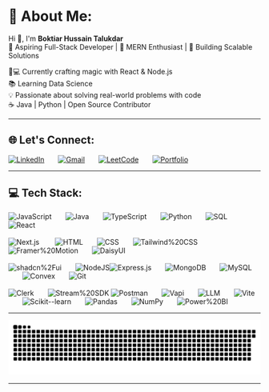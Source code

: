 # 💫 About Me:
Hi 👋, I'm **Boktiar Hussain Talukdar** 
<br>
🎯 Aspiring Full-Stack Developer | 🌱 MERN Enthusiast | 🚀 Building Scalable Solutions

👨💻 Currently crafting magic with React & Node.js  
📚 Learning Data Science                         
💡 Passionate about solving real-world problems with code  
☕️ Java | Python | Open Source Contributor

---

## 🌐 Let's Connect:

[![LinkedIn](https://img.shields.io/badge/LinkedIn-Connect%20Professionally-%230077B5?style=for-the-badge&logo=linkedin)](https://linkedin.com/in/boktiar-hussain-58766a254) &nbsp;&nbsp;&nbsp;&nbsp;&nbsp;
[![Gmail](https://img.shields.io/badge/Email-Send%20Message-%23D14836?style=for-the-badge&logo=gmail)](mailto:boktiaroff01@gmail.com) &nbsp;&nbsp;&nbsp;&nbsp;&nbsp; 
[![LeetCode](https://img.shields.io/badge/LeetCode-Solve%20Challenges-%23FFA116?style=for-the-badge&logo=leetcode)](https://leetcode.com/u/Boktiar/) &nbsp;&nbsp;&nbsp;&nbsp;&nbsp;
[![Portfolio](https://img.shields.io/badge/🚀%20Portfolio-Visit%20Now-%23000000?style=for-the-badge)](https://portfolio-boktiars-projects.vercel.app/)

---

## 💻 Tech Stack:

![JavaScript](https://img.shields.io/badge/javascript-%23323330.svg?style=for-the-badge&logo=javascript&logoColor=%23F7DF1E)&nbsp;&nbsp;&nbsp;&nbsp;&nbsp;&nbsp;&nbsp;![Java](https://img.shields.io/badge/java-%23ED8B00.svg?style=for-the-badge&logo=openjdk&logoColor=white)&nbsp;&nbsp;&nbsp;&nbsp;&nbsp;&nbsp;&nbsp;![TypeScript](https://img.shields.io/badge/typescript-%23007ACC.svg?style=for-the-badge&logo=typescript&logoColor=white)&nbsp;&nbsp;&nbsp;&nbsp;&nbsp;&nbsp;&nbsp;![Python](https://img.shields.io/badge/python-3670A0?style=for-the-badge&logo=python&logoColor=ffdd54)&nbsp;&nbsp;&nbsp;&nbsp;&nbsp;&nbsp;&nbsp;![SQL](https://img.shields.io/badge/SQL-%2300ADD8.svg?style=for-the-badge&logo=postgresql&logoColor=white)&nbsp;&nbsp;&nbsp;&nbsp;&nbsp;&nbsp;&nbsp;![React](https://img.shields.io/badge/react-%2320232a.svg?style=for-the-badge&logo=react&logoColor=%2361DAFB)&nbsp;&nbsp;&nbsp;&nbsp;&nbsp;&nbsp;&nbsp;
<br><br>
![Next.js](https://img.shields.io/badge/Next.js-black?style=for-the-badge&logo=nextdotjs&logoColor=white) &nbsp;&nbsp;&nbsp;&nbsp;&nbsp;&nbsp;&nbsp;![HTML](https://img.shields.io/badge/html5-%23E34F26.svg?style=for-the-badge&logo=html5&logoColor=white)&nbsp;&nbsp;&nbsp;&nbsp;&nbsp;&nbsp;&nbsp;![CSS](https://img.shields.io/badge/css3-%231572B6.svg?style=for-the-badge&logo=css3&logoColor=white)&nbsp;&nbsp;&nbsp;&nbsp;&nbsp;&nbsp;&nbsp;![Tailwind%20CSS](https://img.shields.io/badge/Tailwind%20CSS-%2306B6D4.svg?style=for-the-badge&logo=tailwindcss&logoColor=white)&nbsp;&nbsp;&nbsp;&nbsp;&nbsp;&nbsp;&nbsp;![Framer%20Motion](https://img.shields.io/badge/Framer%20Motion-%23000000.svg?style=for-the-badge&logo=framer&logoColor=white)&nbsp;&nbsp;&nbsp;&nbsp;&nbsp;&nbsp;&nbsp;![DaisyUI](https://img.shields.io/badge/DaisyUI-%2300BFFF.svg?style=for-the-badge)&nbsp;&nbsp;&nbsp;&nbsp;&nbsp;&nbsp;&nbsp;
<br><br>
![shadcn%2Fui](https://img.shields.io/badge/shadcn%2Fui-%23111827.svg?style=for-the-badge)&nbsp;&nbsp;&nbsp;&nbsp;&nbsp;&nbsp;&nbsp;![NodeJS](https://img.shields.io/badge/node.js-6DA55F?style=for-the-badge&logo=node.js&logoColor=white)![Express.js](https://img.shields.io/badge/express.js-%23404d59.svg?style=for-the-badge&logo=express&logoColor=%2361DAFB)&nbsp;&nbsp;&nbsp;&nbsp;&nbsp;&nbsp;&nbsp;![MongoDB](https://img.shields.io/badge/MongoDB-%234ea94b.svg?style=for-the-badge&logo=mongodb&logoColor=white)&nbsp;&nbsp;&nbsp;&nbsp;&nbsp;&nbsp;&nbsp;![MySQL](https://img.shields.io/badge/MySQL-4479A1.svg?style=for-the-badge&logo=mysql&logoColor=white)&nbsp;&nbsp;&nbsp;&nbsp;&nbsp;&nbsp;&nbsp;![Convex](https://img.shields.io/badge/Convex-%238B5CF6.svg?style=for-the-badge)&nbsp;&nbsp;&nbsp;&nbsp;&nbsp;&nbsp;&nbsp;![Git](https://img.shields.io/badge/Git-%23F05032.svg?style=for-the-badge&logo=git&logoColor=white)&nbsp;&nbsp;&nbsp;&nbsp;&nbsp;&nbsp;&nbsp;
<br><br>
![Clerk](https://img.shields.io/badge/Clerk-%230EA5A4.svg?style=for-the-badge)&nbsp;&nbsp;&nbsp;&nbsp;&nbsp;&nbsp;&nbsp;![Stream%20SDK](https://img.shields.io/badge/Stream%20SDK-%23FF6B6B.svg?style=for-the-badge)
![Postman](https://img.shields.io/badge/Postman-FF6C37?style=for-the-badge&logo=postman&logoColor=white)&nbsp;&nbsp;&nbsp;&nbsp;&nbsp;&nbsp;&nbsp;![Vapi](https://img.shields.io/badge/Vapi-%237C3AED.svg?style=for-the-badge)&nbsp;&nbsp;&nbsp;&nbsp;&nbsp;&nbsp;&nbsp;![LLM](https://img.shields.io/badge/LLM-%23111827.svg?style=for-the-badge)&nbsp;&nbsp;&nbsp;&nbsp;&nbsp;&nbsp;&nbsp;![Vite](https://img.shields.io/badge/vite-%23646CFF.svg?style=for-the-badge&logo=vite&logoColor=white)&nbsp;&nbsp;&nbsp;&nbsp;&nbsp;&nbsp;&nbsp;![Scikit--learn](https://img.shields.io/badge/Scikit--learn-%23F7931E.svg?style=for-the-badge)&nbsp;&nbsp;&nbsp;&nbsp;&nbsp;&nbsp;&nbsp;![Pandas](https://img.shields.io/badge/Pandas-%23150458.svg?style=for-the-badge&logo=pandas)&nbsp;&nbsp;&nbsp;&nbsp;&nbsp;&nbsp;&nbsp;![NumPy](https://img.shields.io/badge/NumPy-%23013243.svg?style=for-the-badge&logo=numpy)&nbsp;&nbsp;&nbsp;&nbsp;&nbsp;&nbsp;&nbsp;![Power%20BI](https://img.shields.io/badge/Power%20BI-%23F2C811.svg?style=for-the-badge&logo=power-bi&logoColor=white)


---



<p align="center">
  <picture>
    <source media="(prefers-color-scheme: dark)" srcset="https://raw.githubusercontent.com/BHSajuu/BHSajuu/output/github-snake-dark.svg" />
    <source media="(prefers-color-scheme: light)" srcset="https://raw.githubusercontent.com/BHSajuu/BHSajuu/output/github-snake.svg" />
    <img alt="github-snake" src="https://raw.githubusercontent.com/BHSajuu/BHSajuu/output/github-snake.svg" />
  </picture>
</p>

---



<!-- Proudly created with GPRM ( https://gprm.itsvg.in ) -->
